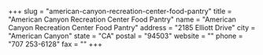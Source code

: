 +++
slug = "american-canyon-recreation-center-food-pantry"
title = "American Canyon Recreation Center Food Pantry"
name = "American Canyon Recreation Center Food Pantry"
address = "2185 Elliott Drive"
city = "American Canyon"
state = "CA"
postal = "94503"
website = ""
phone = "707 253-6128"
fax = ""
+++
